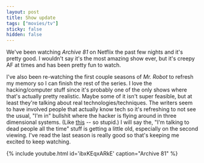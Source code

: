 ```yaml
---
layout: post
title: Show update
tags: ["movies/tv"]
sticky: false
hidden: false
---
```


We've been watching _Archive 81_ on Netflix the past few nights and it's pretty good.  I wouldn't say it's the most amazing show ever, but it's creepy AF at times and has been pretty fun to watch.

I've also been re-watching the first couple seasons of _Mr. Robot_ to refresh my memory so I can finish the rest of the series.  I love the hacking/computer stuff since it's probably one of the only shows where that's actually pretty realistic.  Maybe some of it isn't super feasible, but at least they're talking about real technologies/techniques.  The writers seem to have involved people that actually know tech so it's refreshing to not see the usual, "I'm in" bullshit where the hacker is flying around in three dimensional systems.  (Like [this](https://www.youtube.com/watch?v=msX4oAXpvUE) -- so stupid.)  I will say the, "I'm talking to dead people all the time" stuff is getting a little old, especially on the second viewing.  I've read the last season is really good so that's keeping me excited to keep watching.

{% include youtube.html id='ibxKEqxARkE' caption="Archive 81" %}

